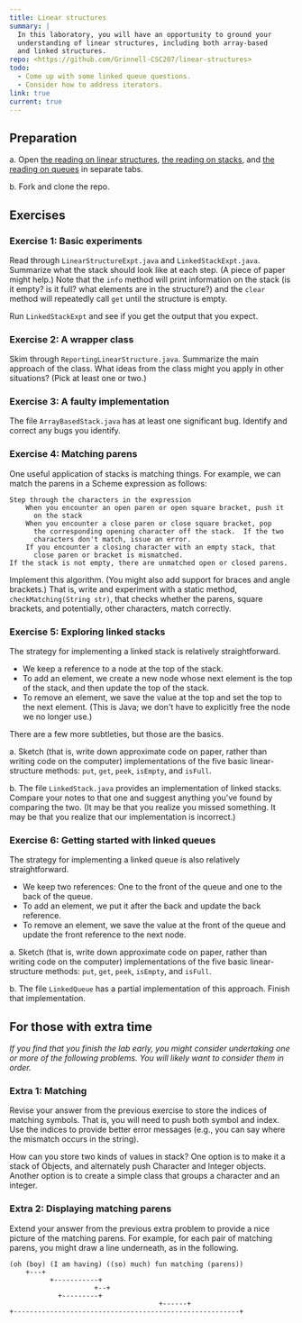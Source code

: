```yaml
---
title: Linear structures
summary: | 
  In this laboratory, you will have an opportunity to ground your
  understanding of linear structures, including both array-based
  and linked structures.
repo: <https://github.com/Grinnell-CSC207/linear-structures>
todo:
  - Come up with some linked queue questions.
  - Consider how to address iterators.
link: true
current: true
---
```


Preparation
-----------

a. Open [the reading on linear structures](../readings/linear-structures),
[the reading on stacks](../readings/stacks), and [the reading on
queues](../readings/queues) in separate tabs.

b. Fork and clone the repo.

Exercises
---------

### Exercise 1: Basic experiments

Read through `LinearStructureExpt.java` and `LinkedStackExpt.java`.
Summarize what the stack should look like at each step.  (A piece
of paper might help.)  Note that the `info` method will print
information on the stack (is it empty? is it full? what elements
are in the structure?) and the `clear` method will repeatedly call
`get` until the structure is empty.

Run `LinkedStackExpt` and see if you get the output that
you expect.

### Exercise 2: A wrapper class

Skim through `ReportingLinearStructure.java`.  Summarize the main
approach of the class.  What ideas from the class might you apply
in other situations?  (Pick at least one or two.)

### Exercise 3: A faulty implementation

The file `ArrayBasedStack.java` has at least one significant bug.
Identify and correct any bugs you identify.

### Exercise 4: Matching parens

One useful application of stacks is matching things.  For example,
we can match the parens in a Scheme expression as follows:

```text
Step through the characters in the expression
    When you encounter an open paren or open square bracket, push it 
      on the stack
    When you encounter a close paren or close square bracket, pop 
      the corresponding opening character off the stack.  If the two
      characters don't match, issue an error.
    If you encounter a closing character with an empty stack, that 
      close paren or bracket is mismatched.
If the stack is not empty, there are unmatched open or closed parens.
```

Implement this algorithm.  (You might also add support for braces
and angle brackets.)  That is, write and experiment with a static
method, `checkMatching(String str)`, that checks whether the parens,
square brackets, and potentially, other characters, match correctly.

### Exercise 5: Exploring linked stacks

The strategy for implementing a linked stack is relatively straightforward.

* We keep a reference to a node at the top of the stack.  
* To add an element, we create a new node whose next element is 
  the top of the stack, and then update the top of the stack.  
* To remove an element, we save the value at the top and set the
  top to the next element.  (This is Java; we don't have to explicitly 
  free the node we no longer use.)

There are a few more subtleties, but those are the basics.

a. Sketch (that is, write down approximate code on paper, rather
than writing code on the computer) implementations of the five basic
linear-structure methods: `put`, `get`, `peek`, `isEmpty`, and
`isFull`.

b. The file `LinkedStack.java` provides an implementation of linked
stacks.  Compare your notes to that one and suggest anything you've
found by comparing the two.  (It may be that you realize you missed
something.  It may be that you realize that our implementation is
incorrect.)

### Exercise 6: Getting started with linked queues

The strategy for implementing a linked queue is also relatively 
straightforward.

* We keep two references: One to the front of the queue and one to the 
  back of the queue.  
* To add an element, we put it after the back and update the back reference.  
* To remove an element, we save the value at the front of the queue and update 
  the front reference to the next node.  

a. Sketch (that is, write down approximate code on paper, rather
than writing code on the computer) implementations of the five basic
linear-structure methods: `put`, `get`, `peek`, `isEmpty`, and
`isFull`.

b. The file `LinkedQueue` has a partial implementation of this approach.
Finish that implementation.

For those with extra time
-------------------------

_If you find that you finish the lab early, you might consider
undertaking one or more of the following problems.  You will
likely want to consider them in order._

### Extra 1: Matching

Revise your answer from the previous exercise to store the indices of
matching symbols.  That is, you will need to push both symbol and
index.  Use the indices to provide better error messages (e.g., you
can say where the mismatch occurs in the string).

How can you store two kinds of values in stack?  One option is to
make it a stack of Objects, and alternately push Character and
Integer objects.  Another option is to create a simple class that
groups a character and an integer.

### Extra 2: Displaying matching parens

Extend your answer from the previous extra problem to
provide a nice picture of the matching parens.  For example, for
each pair of matching parens, you might draw a line underneath,
as in the following.

```text
(oh (boy) (I am having) ((so) much) fun matching (parens))
    +---+
          +-----------+
	                 +--+
			+---------+
			                         +------+
+--------------------------------------------------------+
```

